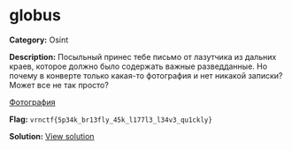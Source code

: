 # globus

**Category:** Osint

**Description:**
Посыльный принес тебе письмо от лазутчика из дальних краев, которое должно было содержать важные разведданные. Но почему в конверте только какая-то фотография и нет никакой записки? Может все не так просто?

[Фотография](public/boat.png)


**Flag:** `vrnctf{5p34k_br13fly_45k_l177l3_l34v3_qu1ckly}`

**Solution:** [View solution](solution)

